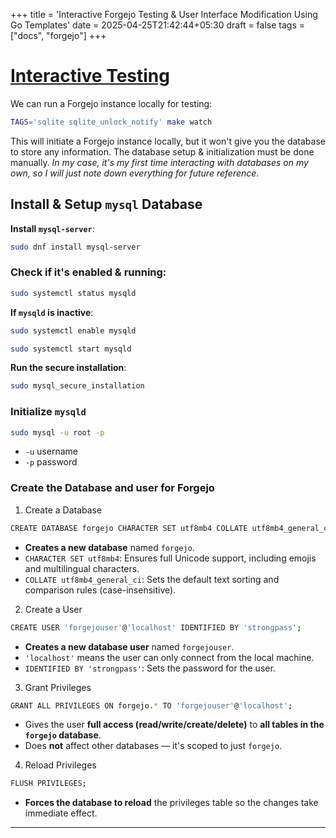 +++
title = 'Interactive Forgejo Testing & User Interface Modification Using Go Templates'
date = 2025-04-25T21:42:44+05:30
draft = false
tags = ["docs", "forgejo"]
+++

# [Interactive Testing](https://forgejo.org/docs/next/contributor/testing/#interactive-testing-during-development)
We can run a Forgejo instance locally for testing:
```sh
TAGS='sqlite sqlite_unlock_notify' make watch
```

This will initiate a Forgejo instance locally, but it won't give you the database to store any information. The database setup & initialization must be done manually. _In my case, it's my first time interacting with databases on my own, so I will just note down everything for future reference_.

## Install & Setup `mysql` Database
**Install `mysql-server`**:
```sh
sudo dnf install mysql-server
```

### Check if it's enabled & running:
```sh
sudo systemctl status mysqld
```
**If `mysqld` is inactive**:
```sh
sudo systemctl enable mysqld
```
```sh
sudo systemctl start mysqld
```

**Run the secure installation**:
```sh
sudo mysql_secure_installation
```

### Initialize `mysqld`
```sh
sudo mysql -u root -p
```
- `-u` username
- `-p` password

### Create the Database and user for Forgejo

1. Create a Database

```sh
CREATE DATABASE forgejo CHARACTER SET utf8mb4 COLLATE utf8mb4_general_ci;
```
* **Creates a new database** named `forgejo`.
* `CHARACTER SET utf8mb4`: Ensures full Unicode support, including emojis and multilingual characters.
* `COLLATE utf8mb4_general_ci`: Sets the default text sorting and comparison rules (case-insensitive).

2. Create a User

```sh
CREATE USER 'forgejouser'@'localhost' IDENTIFIED BY 'strongpass';
```

* **Creates a new database user** named `forgejouser`.
* `'localhost'` means the user can only connect from the local machine.
* `IDENTIFIED BY 'strongpass'`: Sets the password for the user.

3. Grant Privileges

```sh
GRANT ALL PRIVILEGES ON forgejo.* TO 'forgejouser'@'localhost';
```

* Gives the user **full access (read/write/create/delete)** to **all tables in the `forgejo` database**.
* Does **not** affect other databases — it's scoped to just `forgejo`.

4. Reload Privileges

```sh
FLUSH PRIVILEGES;
```

* **Forces the database to reload** the privileges table so the changes take immediate effect.

---

